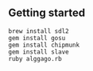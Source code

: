 ## Getting started


    brew install sdl2
    gem install gosu
    gem install chipmunk
    gem install slave
    ruby alggago.rb
